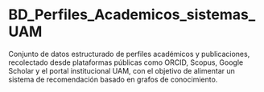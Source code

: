 # BD_Perfiles_Academicos_sistemas_UAM
Conjunto de datos estructurado de perfiles académicos y publicaciones, recolectado desde plataformas públicas como ORCID, Scopus, Google Scholar y el portal institucional UAM, con el objetivo de alimentar un sistema de recomendación basado en grafos de conocimiento.
